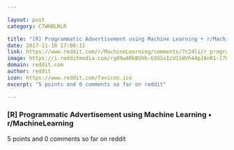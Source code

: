 ```yaml
---

layout: post
category: C7WHBLNLR

title: "[R] Programmatic Advertisement using Machine Learning • r/MachineLearning"
date: 2017-11-10 17:08:11
link: https://www.reddit.com/r/MachineLearning/comments/7c24li/r_programmatic_advertisement_using_machine/
image: https://i.redditmedia.com/rg89w4RkBShh-G9SSsIcU1SWVh44pJAnR1-l7Ua_wPY.jpg?w=320&s=32c65ae005a1d6d8bbe10674644238fc
domain: reddit.com
author: reddit
icon: https://www.reddit.com/favicon.ico
excerpt: "5 points and 0 comments so far on reddit"

---
```


### [R] Programmatic Advertisement using Machine Learning • r/MachineLearning

5 points and 0 comments so far on reddit